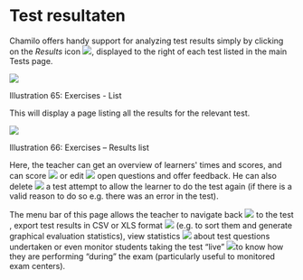 # Test resultaten

Chamilo offers handy support for analyzing test results simply by clicking on the _Results_ icon ![](../../.gitbook/assets/graphics156%20%281%29.png), displayed to the right of each test listed in the main Tests page.

![](../../.gitbook/assets/graphics161%20%281%29.png)

Illustration 65: Exercises - List

This will display a page listing all the results for the relevant test.

![](../../.gitbook/assets/graphics162%20%281%29.png)

Illustration 66: Exercises – Results list

Here, the teacher can get an overview of learners' times and scores, and can score ![](../../.gitbook/assets/graphics160%20%281%29.png) or edit ![](../../.gitbook/assets/graphics163%20%281%29.png) open questions and offer feedback. He can also delete ![](../../.gitbook/assets/graphics164%20%281%29.png) a test attempt to allow the learner to do the test again \(if there is a valid reason to do so e.g. there was an error in the test\).

The menu bar of this page allows the teacher to navigate back ![](../../.gitbook/assets/graphics165%20%281%29.png) to the test , export test results in CSV or XLS format ![](../../.gitbook/assets/graphics166%20%281%29.png) \(e.g. to sort them and generate graphical evaluation statistics\), view statistics ![](../../.gitbook/assets/graphics169%20%281%29.png) about test questions undertaken or even monitor students taking the test “live” ![](../../.gitbook/assets/graphics168%20%281%29.png)to know how they are performing “during” the exam \(particularly useful to monitored exam centers\).

